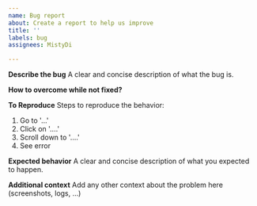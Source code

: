 ```yaml
---
name: Bug report
about: Create a report to help us improve
title: ''
labels: bug
assignees: MistyDi

---
```


**Describe the bug**
A clear and concise description of what the bug is.

**How to overcome while not fixed?**

**To Reproduce**
Steps to reproduce the behavior:
1. Go to '...'
2. Click on '....'
3. Scroll down to '....'
4. See error

**Expected behavior**
A clear and concise description of what you expected to happen.

**Additional context**
Add any other context about the problem here (screenshots, logs, ...)
